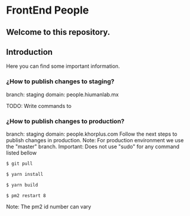 # FrontEnd People
## Welcome to this repository. 

## Introduction ##
Here you can find some important information.

### ¿How to publish changes to staging?
branch: staging
domain: people.hiumanlab.mx

TODO: Write commands to 

### ¿How to publish changes to production?
branch: staging
domain: people.khorplus.com
Follow the next steps to publish changes in production. 
Note: For production environment we use the "master" branch.
Important: Does not use "sudo" for any command listed bellow

```sh
$ git pull
```

```sh
$ yarn install
```

```sh
$ yarn build
```

```sh
$ pm2 restart 8
```
Note: The pm2 id number can vary

